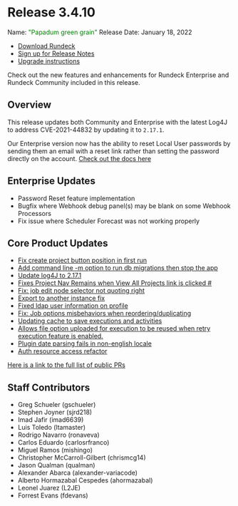 # Release 3.4.10

Name: <span style="color: green"><span class="glyphicon glyphicon-grain"></span> "Papadum green grain"</span>
Release Date: January 18, 2022

- [Download Rundeck](https://download.rundeck.com/)
- [Sign up for Release Notes](https://www.rundeck.com/release-notes-signup)
- [Upgrade instructions](/upgrading/)

Check out the new features and enhancements for Rundeck Enterprise and Rundeck Community included in this release.

## Overview

This release updates both Community and Enterprise with the latest Log4J to address CVE-2021-44832 by updating it to `2.17.1`.

Our Enterprise version now has the ability to reset Local User passwords by sending them an email with a reset link rather than setting the password directly on the account.  [Check out the docs here](/manual/user-management/password-reset.md)

## Enterprise Updates

* Password Reset feature implementation
* Bugfix where Webhook debug panel(s) may be blank on some Webhook Processors
* Fix issue where Scheduler Forecast was not working properly


## Core Product Updates

* [Fix create project button position in first run](https://github.com/rundeck/rundeck/pull/7482)
* [Add command line -m option to run db migrations then stop the app](https://github.com/rundeck/rundeck/pull/7476)
* [Update log4J to 2.17.1](https://github.com/rundeck/rundeck/pull/7466)
* [Fixes Project Nav Remains when View All Projects link is clicked #](https://github.com/rundeck/rundeck/pull/7465)
* [Fix: job edit node selector not quoting right](https://github.com/rundeck/rundeck/pull/7462)
* [Export to another instance fix](https://github.com/rundeck/rundeck/pull/7436)
* [Fixed ldap user information on profile](https://github.com/rundeck/rundeck/pull/7434)
* [Fix: Job options misbehaviors when reordering/duplicating](https://github.com/rundeck/rundeck/pull/7420)
* [Updating cache to save executions and activities](https://github.com/rundeck/rundeck/pull/7407)
* [Allows file option uploaded for execution to be reused when retry execution feature is enabled.](https://github.com/rundeck/rundeck/pull/7402)
* [Plugin date parsing fails in non-english locale](https://github.com/rundeck/rundeck/pull/7400)
* [Auth resource access refactor](https://github.com/rundeck/rundeck/pull/7281)



[Here is a link to the full list of public PRs](https://github.com/rundeck/rundeck/pulls?q=is%3Apr+milestone%3A3.4.10+is%3Aclosed)

## Staff Contributors

* Greg Schueler (gschueler)
* Stephen Joyner (sjrd218)
* Imad Jafir (imad6639)
* Luis Toledo (ltamaster)
* Rodrigo Navarro (ronaveva)
* Carlos Eduardo (carlosrfranco)
* Miguel Ramos (mishingo)
* Christopher McCarroll-Gilbert (chrismcg14)
* Jason Qualman (qualman)
* Alexander Abarca (alexander-variacode)
* Alberto Hormazabal Cespedes (ahormazabal)
* Leonel Juarez (L2JE)
* Forrest Evans (fdevans)
